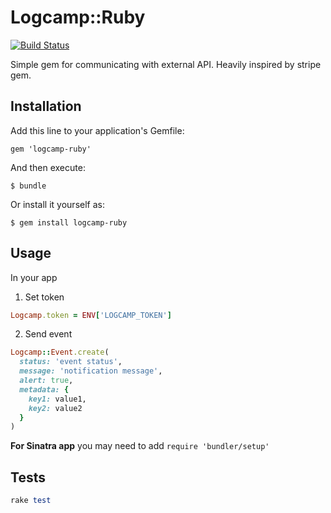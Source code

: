 # Logcamp::Ruby

[![Build Status](https://semaphoreapp.com/api/v1/projects/0d7ed887-f4de-410c-a678-eb47c9c66aa8/275246/shields_badge.svg)](https://semaphoreapp.com/olimart/logcamp-ruby)

Simple gem for communicating with external API. Heavily inspired by stripe gem.

## Installation

Add this line to your application's Gemfile:

    gem 'logcamp-ruby'

And then execute:

    $ bundle

Or install it yourself as:

    $ gem install logcamp-ruby

## Usage

In your app

1. Set token

```ruby
Logcamp.token = ENV['LOGCAMP_TOKEN']
```

2. Send event

```ruby
Logcamp::Event.create(
  status: 'event status',
  message: 'notification message',
  alert: true,
  metadata: {
    key1: value1,
    key2: value2
  }
)
```

**For Sinatra app** you may need to add `require 'bundler/setup'`


## Tests

```ruby
rake test
```
